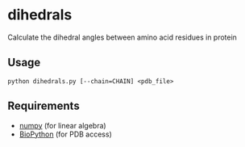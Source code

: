 dihedrals
=========

Calculate the dihedral angles between amino acid residues in protein


Usage
-----

    python dihedrals.py [--chain=CHAIN] <pdb_file>


Requirements
------------

* [numpy](http://www.numpy.org/) (for linear algebra)
* [BioPython](http://biopython.org/wiki/Main_Page) (for PDB access)
